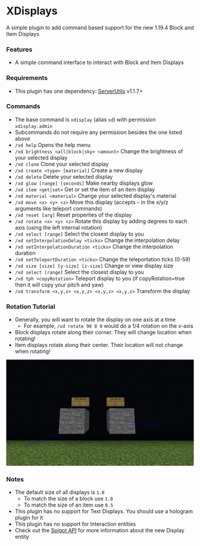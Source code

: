 # XDisplays
A simple plugin to add command based support for the new 1.19.4 Block and Item Displays

### Features
- A simple command interface to interact with Block and Item Displays

### Requirements
- This plugin has one dependency: [ServerUtils](https://www.spigotmc.org/resources/serverutils.106515/) v1.1.7+

### Commands
 - The base command is `xdisplay` (alias `xd`) with permission `xdisplay.admin`
 - Subcommands do not require any permission besides the one listed above
 - `/xd help` Opens the help menu
 - `/xd brightness <all|block|sky> <amount>` Change the brightness of your selected display
 - `/xd clone` Clone your selected display
 - `/xd create <type> [material]` Create a new display
 - `/xd delete` Delete your selected display
 - `/xd glow [range] [seconds]` Make nearby displays glow
 - `/xd item <get|set>` Get or set the item of an item display
 - `/xd material <material>` Change your selected display's material
 - `/xd move <x> <y> <z>` Move this display (accepts `~` in the x/y/z arguments like teleport commands)
 - `/xd reset [arg]` Reset properties of the display
 - `/xd rotate <x> <y> <z>` Rotate this display by adding degrees to each axis (using the left internal rotation)
 - `/xd select [range]` Select the closest display to you
 - `/xd setInterpolationDelay <ticks>` Change the interpolation delay
 - `/xd setInterpolationDuration <ticks>` Change the interpolation duration
 - `/xd setTeleportDuration <ticks>` Change the teleportation ticks (0-59)
 - `/xd size [size] [y-size] [z-size]` Change or view display size
 - `/xd select [range]` Select the closest display to you
 - `/xd tph <copyRotation>` Teleport display to you (if copyRotation=true then it will copy your pitch and yaw)
 - `/xd transform <x,y,z> <x,y,z> <x,y,z> <x,y,z>` Transform the display

### Rotation Tutorial
 - Generally, you will want to rotate the display on one axis at a time
   - For example, `/xd rotate 90 0 0` would do a 1/4 rotation on the x-axis
 - Block displays rotate along their corner. They will change location when rotating!
 - Item displays rotate along their center. Their location will not change when rotating!

![Name](images/displays_with_hitboxes.png)
### Notes
 - The default size of all displays is `1.0`
   - To match the size of a block use `1.0`
   - To match the size of an item use `0.5`
 - This plugin has no support for Text Displays. You should use a hologram plugin for it
 - This plugin has no support for Interaction entities
 - Check out the [Spigot API](https://hub.spigotmc.org/javadocs/spigot/org/bukkit/entity/Display.html) for more information about the new Display entity